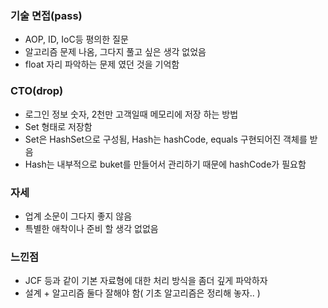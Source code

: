 ### 기술 면접(pass)
 - AOP, ID, IoC등 평의한 질문
 - 알고리즘 문제 나옴, 그다지 풀고 싶은 생각 없었음
 - float 자리 파악하는 문제 였던 것을 기억함

### CTO(drop)
 - 로그인 정보 숫자, 2천만 고객일때 메모리에 저장 하는 방법
 - Set<Long> 형태로 저장함
 - Set은 HashSet으로 구성됨, Hash는 hashCode, equals 구현되어진 객체를 받음
 - Hash는 내부적으로 buket를 만들어서 관리하기 때문에 hashCode가 필요함

### 자세
 - 업계 소문이 그다지 좋지 않음
 - 특별한 애착이나 준비 할 생각 없없음
 
### 느낀점
 - JCF 등과 같이 기본 자료형에 대한 처리 방식을 좀더 깊게 파악하자
 - 설계 + 알고리즘 둘다 잘해야 함( 기초 알고리즘은 정리해 놓자.. )